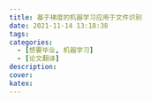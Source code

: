 ```yaml
---
title: 基于梯度的机器学习应用于文件识别
date: 2021-11-14 13:18:38
tags:
categories:
  - [想要毕业, 机器学习]
  - [论文翻译]
description:
cover:
katex:
---
```


